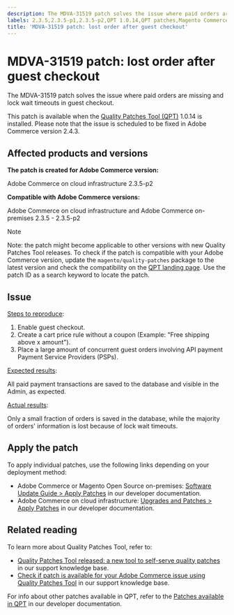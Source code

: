 ```yaml
---
description: The MDVA-31519 patch solves the issue where paid orders are missing and lock wait timeouts in guest checkout.
labels: 2.3.5,2.3.5-p1,2.3.5-p2,QPT 1.0.14,QPT patches,Magento Commerce,Magento Commerce Cloud,Quality Patches Tool,guest checkout,lost,missing,order placement,payment,Adobe Commerce,cloud infrastructure,on-premises,quality patches for Adobe Commerce,Magento Open Source
title: 'MDVA-31519 patch: lost order after guest checkout'
---
```


# MDVA-31519 patch: lost order after guest checkout

The MDVA-31519 patch solves the issue where paid orders are missing and lock wait timeouts in guest checkout.

This patch is available when the [Quality Patches Tool (QPT)](https://devdocs.magento.com/guides/v2.4/comp-mgr/patching.html#mqp) 1.0.14 is installed. Please note that the issue is scheduled to be fixed in Adobe Commerce version 2.4.3.

## Affected products and versions

**The patch is created for Adobe Commerce version:**

Adobe Commerce on cloud infrastructure 2.3.5-p2

**Compatible with Adobe Commerce versions:**

Adobe Commerce on cloud infrastructure and Adobe Commerce on-premises 2.3.5 - 2.3.5-p2

>[!NOTE]
>
 >Note: the patch might become applicable to other versions with new Quality Patches Tool releases. To check if the patch is compatible with your Adobe Commerce version, update the `magento/quality-patches` package to the latest version and check the compatibility on the [QPT landing page](https://devdocs.magento.com/quality-patches/tool.html#patch-grid). Use the patch ID as a search keyword to locate the patch.

## Issue

<u>Steps to reproduce</u>:

1. Enable guest checkout.
1. Create a cart price rule without a coupon (Example: "Free shipping above x amount").
1. Place a large amount of concurrent guest orders involving API payment Payment Service Providers (PSPs).

<u>Expected results</u>:

All paid payment transactions are saved to the database and visible in the Admin, as expected.

<u>Actual results</u>:

Only a small fraction of orders is saved in the database, while the majority of orders' information is lost because of lock wait timeouts.

## Apply the patch

To apply individual patches, use the following links depending on your deployment method:

* Adobe Commerce or Magento Open Source on-premises: [Software Update Guide > Apply Patches](https://devdocs.magento.com/guides/v2.4/comp-mgr/patching/mqp.html) in our developer documentation.
* Adobe Commerce on cloud infrastructure: [Upgrades and Patches > Apply Patches](https://devdocs.magento.com/cloud/project/project-patch.html) in our developer documentation.

## Related reading

To learn more about Quality Patches Tool, refer to:

* [Quality Patches Tool released: a new tool to self-serve quality patches](https://support.magento.com/hc/en-us/articles/360047139492) in our support knowledge base.
* [Check if patch is available for your Adobe Commerce issue using Quality Patches Tool](https://support.magento.com/hc/en-us/articles/360047125252) in our support knowledge base.

For info about other patches available in QPT, refer to the [Patches available in QPT](https://devdocs.magento.com/quality-patches/tool.html#patch-grid) in our developer documentation.